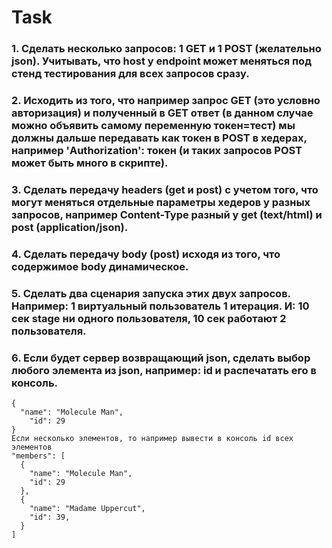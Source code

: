 # Task

### 1. Сделать несколько запросов: 1 GET и 1 POST (желательно json). Учитывать, что host у endpoint может меняться под стенд тестирования для всех запросов сразу. 

### 2. Исходить из того, что например запрос GET (это условно авторизация) и полученный в GET ответ (в данном случае можно объявить самому переменную токен=тест) мы должны дальше передавать как токен в POST в хедерах, например 'Authorization': токен (и таких запросов POST может быть много в скрипте). 

### 3. Сделать передачу headers (get и post) с учетом того, что могут меняться отдельные параметры хедеров у разных запросов, например Content-Type разный у get (text/html) и post (application/json). 

### 4. Сделать передачу body (post) исходя из того, что содержимое body динамическое. 

### 5. Сделать два сценария запуска этих двух запросов. Например: 1 виртуальный пользователь 1 итерация. И: 10 сек stage ни одного пользователя, 10 сек работают 2 пользователя. 

### 6. Если будет сервер возвращающий json, сделать выбор любого элемента из json, например: id и распечатать его в консоль.
```
{
  "name": "Molecule Man",
    "id": 29
} 
Если несколько элементов, то например вывести в консоль id всех элементов
"members": [
  {
    "name": "Molecule Man",
    "id": 29
  },
  {
    "name": "Madame Uppercut",
    "id": 39,
  }
]
```